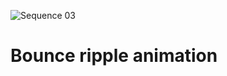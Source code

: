 ![Sequence 03](https://user-images.githubusercontent.com/58117224/128985000-53295f6e-a5e6-4d65-8dec-ba223df499e3.gif)
# Bounce ripple animation
